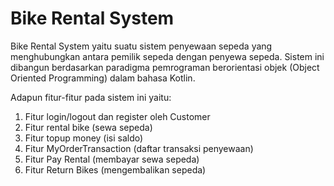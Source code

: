# Bike Rental System
Bike Rental System yaitu suatu sistem penyewaan sepeda yang menghubungkan antara pemilik sepeda dengan penyewa sepeda. Sistem ini dibangun berdasarkan paradigma pemrograman berorientasi objek (Object Oriented Programming) dalam bahasa Kotlin.

Adapun fitur-fitur pada sistem ini yaitu:
1. Fitur login/logout dan register oleh Customer
2. Fitur rental bike (sewa sepeda)
3. Fitur topup money (isi saldo)
4. Fitur MyOrderTransaction (daftar transaksi penyewaan)
5. Fitur Pay Rental (membayar sewa sepeda) 
5. Fitur Return Bikes (mengembalikan sepeda)



